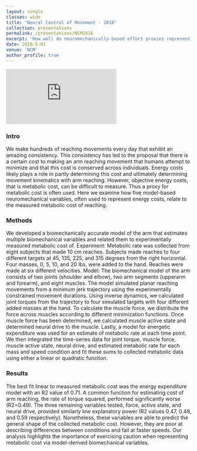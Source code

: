 ```yaml
---
layout: single
classes: wide
title: "Neural Control of Movement - 2018"
collection: presentations
permalink: /presentations/NCM2018
excerpt: 'How well do neuromechanically-based effort proxies represent the metabolic cost of reaching?'
date: 2018-5-01
venue: 'NCM'
author_profile: true
---
```

<embed src="https://github.com/GBruening/GBruening.github.io/raw/master/posters/MLMC_2018.pdf" type="application/pdf" />

### Intro

We make hundreds of reaching movements every day that exhibit an amazing consistency. This consistency has led to the proposal that there is a certain cost to making an arm reaching movement that humans attempt to minimize and that this cost is conserved across individuals. Energy costs likely plays a role in partly determining this cost and ultimately determining movement kinematics with arm reaching. However, objective energy costs, that is metabolic cost, can be difficult to measure. Thus a proxy for metabolic cost is often used. Here we examine how five model-based neuromechanical variables, often used to represent energy costs, relate to the measured metabolic cost of reaching. 

### Methods

We developed a biomechanically accurate model of the arm that estimates multiple biomechanical variables and related them to experimentally measured metabolic cost of. Experiment: Metabolic rate was collected from eight subjects that made 10 cm reaches. Subjects made reaches to four different targets at 45, 135, 225, and 315 degrees from the right horizontal. Four masses, 0, 5, 10, and 20 lbs, were added to the hand. Reaches were made at six different velocities. Model: The biomechanical model of the arm consists of two joints (shoulder and elbow), two arm segments (upperarm and forearm), and eight muscles. The model simulated planar reaching movements from a minimum jerk trajectory using the experimentally constrained movement durations. Using inverse dynamics, we calculated joint torques from the trajectory to four simulated targets with four different added masses at the hand. To calculate the muscle force, we distribute the force across muscles according to different minimization functions. Once muscle force has been determined, we calculated muscle active state and determined neural drive to the muscle. Lastly, a model for energetic expenditure was used for an estimate of metabolic rate at each time point. We then integrated the time-series data for joint torque, muscle force, muscle active state, neural drive, and estimated metabolic rate for each mass and speed condition and fit these sums to collected metabolic data using either a linear or quadratic function. 

### Results

The best fit linear to measured metabolic cost was the energy expenditure model with an R2 value of 0.71. A common function for estimating cost of arm reaching, the rate of torque squared, performed significantly worse (R2=0.49).  The three remaining variables tested, force, active state, and neural drive, provided similarly low explanatory power (R2 values 0.47, 0.48, and 0.59 respectively). Nonetheless, these variables are able to predict the general shape of the collected metabolic cost. However, they are poor at describing differences between conditions and fail at faster speeds. Our analysis highlights the importance of exercising caution when representing metabolic cost via model-derived biomechanical variables. 

<!-- 
This paper is about the number 1. The number 2 is left for future work.
<embed src="https://github.com/GBruening/GBruening.github.io/raw/master/images/arm_model/Full2.pdf" type="application/pdf" />

[Download paper here](http://academicpages.github.io/files/paper1.pdf)

Recommended citation: Your Name, You. (2009). "Paper Title Number 1." <i>Journal 1</i>. 1(1). -->